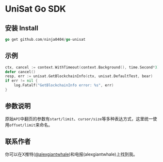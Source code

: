 # UniSat Go SDK

## 安装 Install

```go
go get github.com/ninja0404/go-unisat
```

## 示例

```go
ctx, cancel := context.WithTimeout(context.Background(), time.Second*3)
defer cancel()
resp, err := unisat.GetBlockchainInfo(ctx, unisat.DefaultTest, bear)
if err != nil {
    log.Fatalf("GetBlockchainInfo error: %s", err)
}
```

## 参数说明

原始`API`中翻页的参数有`start/limit`、`cursor/size`等多种表达方式，这里统一使用`offset/limit`来命名。

## 联系作者

你可以在X推特([@alexgiantwhale](https://twitter.com/alexgiantwhale))和电报(alexgiantwhale)上找到我。